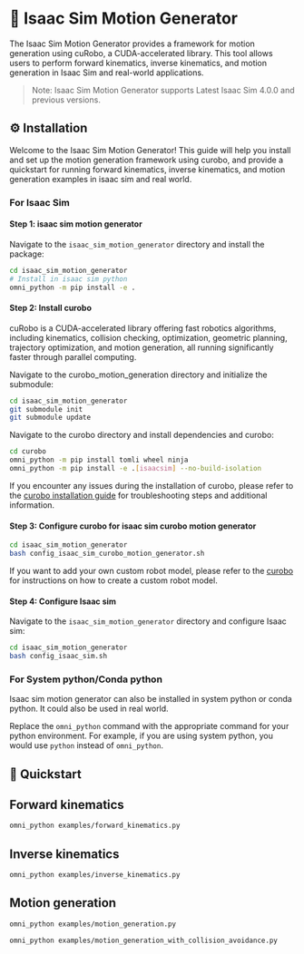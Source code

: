 # 🦴 Isaac Sim Motion Generator

The Isaac Sim Motion Generator provides a framework for motion generation using cuRobo, a CUDA-accelerated library. This tool allows users to perform forward kinematics, inverse kinematics, and motion generation in Isaac Sim and real-world applications.

> Note: Isaac Sim Motion Generator supports Latest Isaac Sim 4.0.0 and previous versions.

## ⚙️ Installation

Welcome to the Isaac Sim Motion Generator! This guide will help you install and set up the motion generation framework using curobo, and provide a quickstart for running forward kinematics, inverse kinematics, and motion generation examples in isaac sim and real world.

### For Isaac Sim

#### Step 1: isaac sim motion generator

Navigate to the `isaac_sim_motion_generator` directory and install the package:

```bash
cd isaac_sim_motion_generator
# Install in isaac sim python
omni_python -m pip install -e .
```

#### Step 2: Install curobo

cuRobo is a CUDA-accelerated library offering fast robotics algorithms, including kinematics, collision checking, optimization, geometric planning, trajectory optimization, and motion generation, all running significantly faster through parallel computing.

Navigate to the curobo_motion_generation directory and initialize the submodule:

```bash
cd isaac_sim_motion_generator
git submodule init
git submodule update
```

Navigate to the curobo directory and install dependencies and curobo:

```bash
cd curobo
omni_python -m pip install tomli wheel ninja
omni_python -m pip install -e .[isaacsim] --no-build-isolation
```

If you encounter any issues during the installation of curobo, please refer to the [curobo installation guide](https://curobo.org/get_started/1_install_instructions.html) for troubleshooting steps and additional information.

#### Step 3: Configure curobo for isaac sim curobo motion generator

```bash
cd isaac_sim_motion_generator
bash config_isaac_sim_curobo_motion_generator.sh
```

If you want to add your own custom robot model, please refer to the [curobo](https://curobo.org/) for instructions on how to create a custom robot model.

#### Step 4: Configure Isaac sim

Navigate to the `isaac_sim_motion_generator` directory and configure Isaac sim:

```bash
cd isaac_sim_motion_generator
bash config_isaac_sim.sh
```

### For System python/Conda python

Isaac sim motion generator can also be installed in system python or conda python.
It could also be used in real world.

Replace the `omni_python` command with the appropriate command for your python environment.
For example, if you are using system python, you would use `python` instead of `omni_python`.

## 🏁 Quickstart

## Forward kinematics

```bash
omni_python examples/forward_kinematics.py
```

## Inverse kinematics

```bash
omni_python examples/inverse_kinematics.py
```

## Motion generation

```bash
omni_python examples/motion_generation.py
```

```bash
omni_python examples/motion_generation_with_collision_avoidance.py
```
